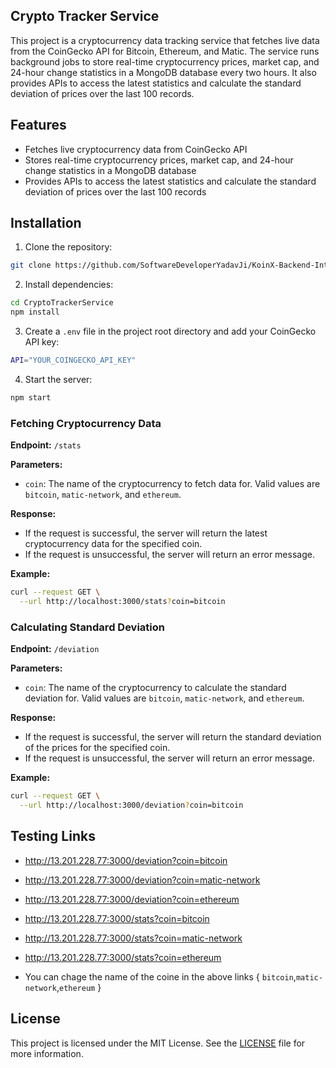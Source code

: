 ## Crypto Tracker Service

This project is a cryptocurrency data tracking service that fetches live data from the CoinGecko API for Bitcoin, Ethereum, and Matic. The service runs background jobs to store real-time cryptocurrency prices, market cap, and 24-hour change statistics in a MongoDB database every two hours. It also provides APIs to access the latest statistics and calculate the standard deviation of prices over the last 100 records.

## Features

- Fetches live cryptocurrency data from CoinGecko API
- Stores real-time cryptocurrency prices, market cap, and 24-hour change statistics in a MongoDB database
- Provides APIs to access the latest statistics and calculate the standard deviation of prices over the last 100 records

## Installation

1. Clone the repository:

```bash
git clone https://github.com/SoftwareDeveloperYadavJi/KoinX-Backend-Internship-Assignment.git
```

2. Install dependencies:

```bash
cd CryptoTrackerService
npm install
```

3. Create a `.env` file in the project root directory and add your CoinGecko API key:

```bash
API="YOUR_COINGECKO_API_KEY"
```

4. Start the server:

```bash
npm start
```


### Fetching Cryptocurrency Data
**Endpoint:** `/stats`

**Parameters:**
- `coin`: The name of the cryptocurrency to fetch data for. Valid values are `bitcoin`, `matic-network`, and `ethereum`.

**Response:**
- If the request is successful, the server will return the latest cryptocurrency data for the specified coin.
- If the request is unsuccessful, the server will return an error message.

**Example:**

```bash
curl --request GET \
  --url http://localhost:3000/stats?coin=bitcoin
```

### Calculating Standard Deviation
**Endpoint:** `/deviation`

**Parameters:**
- `coin`: The name of the cryptocurrency to calculate the standard deviation for. Valid values are `bitcoin`, `matic-network`, and `ethereum`.

**Response:**
- If the request is successful, the server will return the standard deviation of the prices for the specified coin.
- If the request is unsuccessful, the server will return an error message.

**Example:**

```bash
curl --request GET \
  --url http://localhost:3000/deviation?coin=bitcoin
```


## Testing Links
- http://13.201.228.77:3000/deviation?coin=bitcoin
- http://13.201.228.77:3000/deviation?coin=matic-network
- http://13.201.228.77:3000/deviation?coin=ethereum
- http://13.201.228.77:3000/stats?coin=bitcoin
- http://13.201.228.77:3000/stats?coin=matic-network
- http://13.201.228.77:3000/stats?coin=ethereum


- You can chage the name of the coine in the above links { `bitcoin`,`matic-network`,`ethereum` }

## License

This project is licensed under the MIT License. See the [LICENSE](LICENSE) file for more information.

